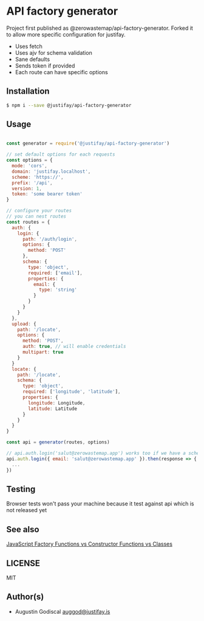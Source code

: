 # API factory generator

Project first published as @zerowastemap/api-factory-generator. Forked it to allow more specific configuration for justifay.

- Uses fetch
- Uses ajv for schema validation
- Sane defaults
- Sends token if provided
- Each route can have specific options

## Installation

```sh
$ npm i --save @justifay/api-factory-generator
```

## Usage

```javascript

const generator = require('@justifay/api-factory-generator')

// set default options for each requests
const options = {
  mode: 'cors',
  domain: 'justifay.localhost',
  scheme: 'https://',
  prefix: '/api',
  version: 1,
  token: 'some bearer token'
}

// configure your routes
// you can nest routes
const routes = {
  auth: {
    login: {
      path: '/auth/login',
      options: {
        method: 'POST'
      },
      schema: {
        type: 'object',
        required: ['email'],
        properties: {
          email: {
            type: 'string'
          }
        }
      }
    }
  },
  upload: {
    path: '/locate',
    options: {
      method: 'POST',
      auth: true, // will enable credentials
      multipart: true
    }
  }
  locate: {
    path: '/locate',
    schema: {
      type: 'object',
      required: ['longitude', 'latitude'],
      properties: {
        longitude: Longitude,
        latitude: Latitude
      }
    }
  }
}

const api = generator(routes, options) 

// api.auth.login('salut@zerowastemap.app') works too if we have a schema
api.auth.login({ email: 'salut@zerowastemap.app' }).then(response => {
  ...
})

```

## Testing

Browser tests won't pass your machine because it test against api which is not released yet

## See also

[JavaScript Factory Functions vs Constructor Functions vs Classes](https://medium.com/javascript-scene/javascript-factory-functions-vs-constructor-functions-vs-classes-2f22ceddf33e)

## LICENSE

MIT

## Author(s)

- Augustin Godiscal <auggod@justifay.is>
